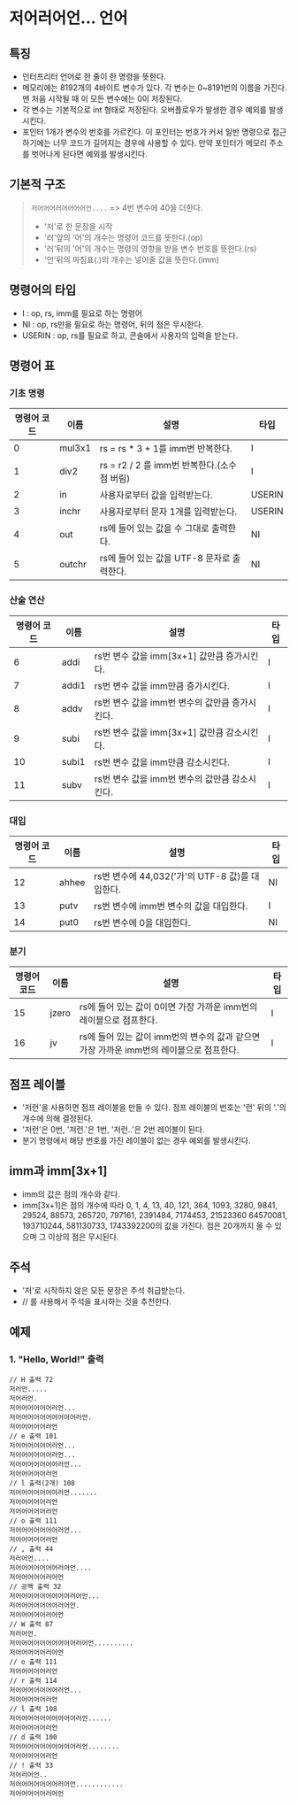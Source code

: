 # 저어러어언... 언어

## 특징

- 인터프리터 언어로 한 줄이 한 명령을 뜻한다.
- 메모리에는 8192개의 4바이트 변수가 있다. 각 변수는 0~8191번의 이름을 가진다. 맨 처음 시작될 때 이 모든 변수에는 0이 저장된다.
- 각 변수는 기본적으로 int 형태로 저장된다. 오버플로우가 발생한 경우 예외를 발생시킨다.
- 포인터 1개가 변수의 번호를 가르킨다. 이 포인터는 번호가 커서 일반 명령으로 접근하기에는 너무 코드가 길어지는 경우에 사용할 수 있다. 만약 포인터가 메모리 주소를 벗어나게 된다면 예외를 발생시킨다.

## 기본적 구조

> `저어어어러어어어어언....` => 4번 변수에 40을 더한다.
>
> - '저'로 한 문장을 시작
> - '러'앞의 '어'의 개수는 명령어 코드를 뜻한다.(op)
> - '러'뒤의 '어'의 개수는 명령의 영향을 받을 변수 번호를 뜻한다.(rs)
> - '언'뒤의  마침표(.)의 개수는 넣어줄 값을 뜻한다.(imm)

## 명령어의 타입

- I : op, rs, imm를 필요로 하는 명령어
- NI : op, rs만을 필요로 하는 명령어, 뒤의 점은 무시한다.
- USERIN : op, rs를 필요로 하고, 콘솔에서 사용자의 입력을 받는다.

## 명령어 표

### 기초 명령

| 명령어 코드| 이름     |   설명 | 타입 |
| ----------|--------| --------------------------------         | ----- |
| 0        | mul3x1 | rs = rs * 3 + 1를 imm번 반복한다. | I |
| 1        | div2   | rs = r2 / 2 를 imm번 반복한다.(소수점 버림)  | I |
| 2         | in     | 사용자로부터 값을 입력받는다.  | USERIN |
| 3         | inchr  | 사용자로부터 문자 1개를 입력받는다.  | USERIN |
| 4         | out    | rs에 들어 있는 값을 수 그대로 출력한다.  | NI |
| 5         | outchr | rs에 들어 있는 값을 UTF-8 문자로 출력한다.  |  NI |

### 산술 연산

| 명령어 코드| 이름     |   설명 |  타입 |
| ----------|--------| --------------------------------         | ----- |
| 6         | addi   | rs번 변수 값을 imm[3x+1] 값만큼 증가시킨다.         |  I |
| 7         | addi1  | rs번 변수 값을 imm만큼 증가시킨다.          |  I |
| 8         | addv   | rs번 변수 값을 imm번 변수의 값만큼 증가시킨다.  |  I |
| 9         | subi   | rs번 변수 값을 imm[3x+1] 값만큼 감소시킨다.          |  I |
| 10         | subi1  | rs번 변수 값을 imm만큼 감소시킨다.  |  I |
| 11         | subv   | rs번 변수 값을 imm번 변수의 값만큼 감소시킨다.  |  I |

### 대입

| 명령어 코드| 이름     |   설명 |  타입 |
| ----------|--------| --------------------------------         | ----- |
| 12        | ahhee  | rs번 변수에 44,032('가'의 UTF-8 값)를 대입한다.  |   NI |
| 13        | putv  | rs번 변수에 imm번 변수의 값을 대입한다.  |   I |
| 14        | put0  | rs번 변수에 0을 대입한다.  |   NI |

### 분기

| 명령어 코드| 이름     |   설명 |  타입 |
| ----------|--------| --------------------------------         | ----- |
| 15        | jzero  | rs에 들어 있는 값이 0이면 가장 가까운 imm번의 레이블으로 점프한다.  |   I |
| 16        | jv     | rs에 들어 있는 값이 imm번의 변수의 값과 같으면 가장 가까운 imm번의 레이블으로 점프한다.  |   I |

## 점프 레이블

- '저런'을 사용하면 점프 레이블을 만들 수 있다. 점프 레이블의 번호는 '런' 뒤의 '.'의 개수에 의해 결정된다.
- '저런'은 0번, '저런.'은 1번, '저런..'은 2번 레이블이 된다.
- 분기 명령에서 해당 번호를 가진 레이블이 없는 경우 예외를 발생시킨다.

## imm과 imm[3x+1]

- imm의 값은 점의 개수와 같다.
- imm[3x+1]은 점의 개수에 따라 0, 1, 4, 13, 40, 121, 364, 1093, 3280, 9841, 29524, 88573, 265720, 797161, 2391484, 7174453, 21523360 64570081, 193710244, 581130733, 1743392200의 값을 가진다. 점은 20개까지 올 수 있으며 그 이상의 점은 무시된다.

## 주석

- '저'로 시작하지 않은 모든 문장은 주석 취급받는다.
- // 를 사용해서 주석을 표시하는 것을 추천한다.

## 예제

### 1. "Hello, World!" 출력

```
// H 출력 72
저러언.....
저어러언.
저어어어어어어러언...
저어어어어어어어어어어러언.
저어어어어어러언
// e 출력 101
저어어어어어어러언...
저어어어어어어러언...
저어어어어어어어러언...
저어어어어어러언
// l 출력(2개) 108
저어어어어어어어러언.......
저어어어어어러언
저어어어어어러언
// o 출력 111
저어어어어어어어러언...
저어어어어어러언
// , 출력 44
저러어언....
저어어어어어어어러어언....
저어어어어어러어언
// 공백 출력 32
저어어어어어어어어어러어언...
저어어어어어어어러어언.
저어어어어어러어언
// W 출력 87
저러어언.
저어어어어어어어어어어러어언..........
저어어어어어러어언
// o 출력 111
저어어어어어러언
// r 출력 114
저어어어어어어어러언...
저어어어어어러언
// l 출력 108
저어어어어어어어어어어러언......
저어어어어어러언
// d 출력 100
저어어어어어어어어어어러언........
저어어어어어러언
// ! 출력 33
저어러어언..
저어어어어어어어러어언............
저어어어어어러어언
```
